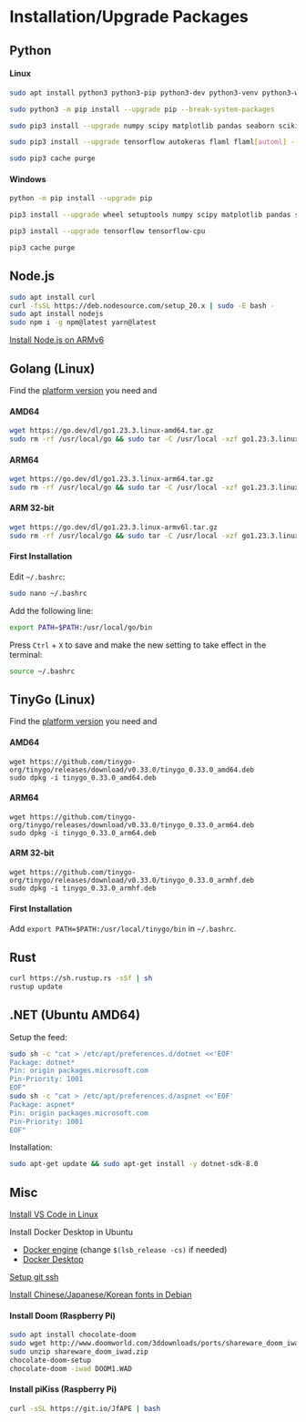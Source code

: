 # Installation/Upgrade Packages

## Python

#### Linux

```bash
sudo apt install python3 python3-pip python3-dev python3-venv python3-wheel python3-setuptools

sudo python3 -m pip install --upgrade pip --break-system-packages

sudo pip3 install --upgrade numpy scipy matplotlib pandas seaborn scikit-learn opencv-python flask --break-system-packages

sudo pip3 install --upgrade tensorflow autokeras flaml flaml[automl] --break-system-packages

sudo pip3 cache purge
```

#### Windows

```bash
python -m pip install --upgrade pip

pip3 install --upgrade wheel setuptools numpy scipy matplotlib pandas seaborn scikit-learn flaml flaml[automl] opencv-python flask --user

pip3 install --upgrade tensorflow tensorflow-cpu

pip3 cache purge
```

## Node.js

```bash
sudo apt install curl
curl -fsSL https://deb.nodesource.com/setup_20.x | sudo -E bash -
sudo apt install nodejs
sudo npm i -g npm@latest yarn@latest
```

[Install Node.js on ARMv6](https://blog.rodrigograca.com/how-to-install-latest-nodejs-on-raspberry-pi-0-w/)

## Golang (Linux)

Find the [platform version](https://go.dev/dl/) you need and

#### AMD64

```bash
wget https://go.dev/dl/go1.23.3.linux-amd64.tar.gz
sudo rm -rf /usr/local/go && sudo tar -C /usr/local -xzf go1.23.3.linux-amd64.tar.gz
```

#### ARM64

```bash
wget https://go.dev/dl/go1.23.3.linux-arm64.tar.gz
sudo rm -rf /usr/local/go && sudo tar -C /usr/local -xzf go1.23.3.linux-arm64.tar.gz
```

#### ARM 32-bit

```bash
wget https://go.dev/dl/go1.23.3.linux-armv6l.tar.gz
sudo rm -rf /usr/local/go && sudo tar -C /usr/local -xzf go1.23.3.linux-armv6l.tar.gz
```

#### First Installation

Edit ```~/.bashrc```:

```bash
sudo nano ~/.bashrc
```

Add the following line:

```bash
export PATH=$PATH:/usr/local/go/bin
```

Press `Ctrl` + `X` to save and make the new setting to take effect in the terminal:

```bash
source ~/.bashrc
```

## TinyGo (Linux)

Find the [platform version](https://github.com/tinygo-org/tinygo/releases) you need and

#### AMD64

```
wget https://github.com/tinygo-org/tinygo/releases/download/v0.33.0/tinygo_0.33.0_amd64.deb
sudo dpkg -i tinygo_0.33.0_amd64.deb
```

#### ARM64

```
wget https://github.com/tinygo-org/tinygo/releases/download/v0.33.0/tinygo_0.33.0_arm64.deb
sudo dpkg -i tinygo_0.33.0_arm64.deb
```

#### ARM 32-bit

```
wget https://github.com/tinygo-org/tinygo/releases/download/v0.33.0/tinygo_0.33.0_armhf.deb
sudo dpkg -i tinygo_0.33.0_armhf.deb
```

#### First Installation

Add  ```export PATH=$PATH:/usr/local/tinygo/bin``` in ```~/.bashrc```.

## Rust

```bash
curl https://sh.rustup.rs -sSf | sh
rustup update
```

## .NET (Ubuntu AMD64)

Setup the feed:

```bash
sudo sh -c "cat > /etc/apt/preferences.d/dotnet <<'EOF'
Package: dotnet*
Pin: origin packages.microsoft.com
Pin-Priority: 1001
EOF"
sudo sh -c "cat > /etc/apt/preferences.d/aspnet <<'EOF'
Package: aspnet*
Pin: origin packages.microsoft.com
Pin-Priority: 1001
EOF"
```

Installation:

```bash
sudo apt-get update && sudo apt-get install -y dotnet-sdk-8.0
```

## Misc

[Install VS Code in Linux](https://code.visualstudio.com/docs/setup/linux)

Install Docker Desktop in Ubuntu
* [Docker engine](https://docs.docker.com/engine/install/ubuntu/) (change `$(lsb_release -cs)` if needed)
* [Docker Desktop](https://docs.docker.com/desktop/install/ubuntu/)

[Setup git ssh](https://kbroman.org/github_tutorial/pages/first_time.html)

[Install Chinese/Japanese/Korean fonts in Debian](https://help.accusoft.com/PrizmDoc/v12.2/HTML/Installing_Asian_Fonts_on_Ubuntu_and_Debian.html)

#### Install Doom (Raspberry Pi)

```bash
sudo apt install chocolate-doom
sudo wget http://www.doomworld.com/3ddownloads/ports/shareware_doom_iwad.zip
sudo unzip shareware_doom_iwad.zip
chocolate-doom-setup
chocolate-doom -iwad DOOM1.WAD
```

#### Install piKiss (Raspberry Pi)

```bash
curl -sSL https://git.io/JfAPE | bash
```

